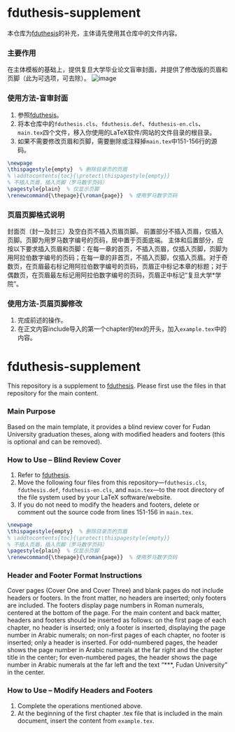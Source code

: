 # fduthesis-supplement

本仓库为[fduthesis]([https://zhuanlan.zhihu.com/p/654414894](https://github.com/stone-zeng/fduthesis))的补充，主体请先使用其仓库中的文件内容。

### 主要作用

在主体模板的基础上，提供复旦大学毕业论文盲审封面，并提供了修改版的页眉和页脚（此为可选项，可去除）。
![image](https://github.com/user-attachments/assets/e7009b4a-f060-477b-91b8-5cc1cff25062)

### 使用方法-盲审封面

1. 参照[fduthesis]([https://zhuanlan.zhihu.com/p/654414894](https://github.com/stone-zeng/fduthesis))。
2. 将本仓库中的`fduthesis.cls`、`fduthesis.def`、`fduthesis-en.cls`、`main.tex`四个文件，移入你使用的LaTeX软件/网站的文件目录的根目录。
3. 如果不需要修改页眉和页脚，需要删除或注释掉`main.tex`中151-156行的源码。
  ```latex
  \newpage
  \thispagestyle{empty}  % 删除目录页的页眉
  % \addtocontents{toc}{\protect\thispagestyle{empty}}
  % 不插入页眉，插入页脚（罗马数字页码）
  \pagestyle{plain}  % 仅显示页脚
  \renewcommand{\thepage}{\roman{page}}  % 使用罗马数字页码
  ```

### 页眉页脚格式说明
封面页（封一及封三）及空白页不插入页眉页脚。
前置部分不插入页眉，仅插入页脚。页脚为用罗马数字编号的页码，居中置于页面底端。 
主体和后置部分，应按以下要求插入页眉和页脚：在每一章的首页，不插入页眉，仅插入页脚，页脚为用阿拉伯数字编号的页码；在每一章的非首页，不插入页脚，仅插入页眉。对于奇数页，在页眉最右标记用阿拉伯数字编号的页码，页眉正中标记本章的标题；对于偶数页，在页眉最左标记用阿拉伯数字编号的页码，页眉正中标记“复旦大学*学院”。 

### 使用方法-页眉页脚修改

1. 完成前述的操作。
2. 在正文内容include导入的第一个chapter的tex的开头，加入`example.tex`中的内容。

# fduthesis-supplement

This repository is a supplement to [fduthesis]([https://zhuanlan.zhihu.com/p/654414894](https://github.com/stone-zeng/fduthesis)). Please first use the files in that repository for the main content.

### Main Purpose

Based on the main template, it provides a blind review cover for Fudan University graduation theses, along with modified headers and footers (this is optional and can be removed).

### How to Use – Blind Review Cover

1. Refer to [fduthesis]([https://zhuanlan.zhihu.com/p/654414894](https://github.com/stone-zeng/fduthesis)).
2. Move the following four files from this repository—`fduthesis.cls`, `fduthesis.def`, `fduthesis-en.cls`, and `main.tex`—to the root directory of the file system used by your LaTeX software/website.
3. If you do not need to modify the headers and footers, delete or comment out the source code from lines 151-156 in `main.tex`.
  ```latex
  \newpage
  \thispagestyle{empty}  % 删除目录页的页眉
  % \addtocontents{toc}{\protect\thispagestyle{empty}}
  % 不插入页眉，插入页脚（罗马数字页码）
  \pagestyle{plain}  % 仅显示页脚
  \renewcommand{\thepage}{\roman{page}}  % 使用罗马数字页码
```

### Header and Footer Format Instructions

Cover pages (Cover One and Cover Three) and blank pages do not include headers or footers.
In the front matter, no headers are inserted; only footers are included. The footers display page numbers in Roman numerals, centered at the bottom of the page.
For the main content and back matter, headers and footers should be inserted as follows: on the first page of each chapter, no header is inserted; only a footer is inserted, displaying the page number in Arabic numerals; on non-first pages of each chapter, no footer is inserted; only a header is inserted. For odd-numbered pages, the header shows the page number in Arabic numerals at the far right and the chapter title in the center; for even-numbered pages, the header shows the page number in Arabic numerals at the far left and the text “***, Fudan University” in the center.


### How to Use – Modify Headers and Footers

1. Complete the operations mentioned above.
2. At the beginning of the first chapter .tex file that is included in the main document, insert the content from `example.tex`.
